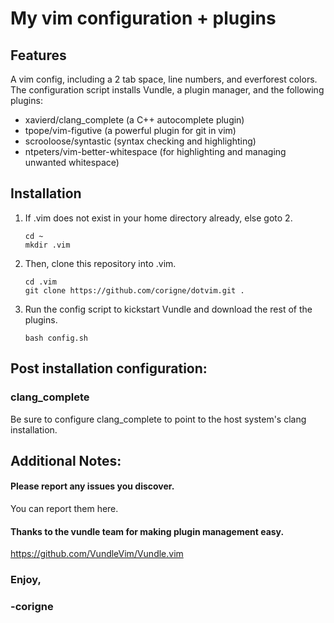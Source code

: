 # My vim configuration + plugins
## Features
  A vim config, including a 2 tab space, line numbers, and everforest colors.
  The configuration script installs Vundle, a plugin manager, and the following plugins:
  - xavierd/clang_complete (a C++ autocomplete plugin)
  - tpope/vim-figutive (a powerful plugin for git in vim) 
  - scrooloose/syntastic (syntax checking and highlighting)
  - ntpeters/vim-better-whitespace (for highlighting and managing unwanted whitespace)
  
## Installation
1. If .vim does not exist in your home directory already, else goto 2.  
    ```    
    cd ~
    mkdir .vim
    ```

2. Then, clone this repository into .vim.  
    ```
    cd .vim
    git clone https://github.com/corigne/dotvim.git .
    ```

3. Run the config script to kickstart Vundle and download the rest of the plugins.  
    ```
    bash config.sh
    ```
## Post installation configuration:
  ### clang_complete
  Be sure to configure clang_complete to point to the host system's clang installation.

## Additional Notes:
#### Please report any issues you discover.  
  You can report them here.

#### Thanks to the vundle team for making plugin management easy.  
  https://github.com/VundleVim/Vundle.vim

### Enjoy,  
### -corigne
